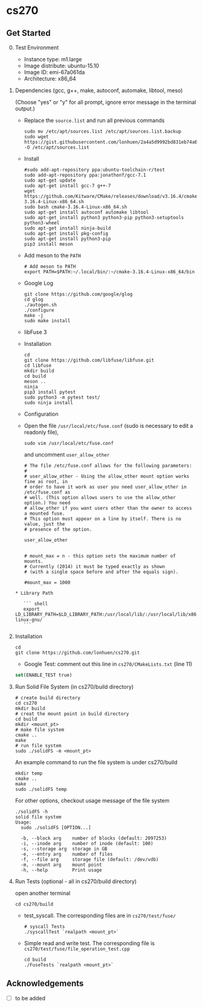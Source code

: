 # cs270

## Get Started

0. Test Environment

   * Instance type: m1.large
   * Image distribute: ubuntu-15.10
   * Image ID: emi-67a061da
   * Architecture: x86_64

1. Dependencies (gcc, g++, make, autoconf, automake, libtool, meso)

   (Choose "yes" or "y" for all prompt, ignore error message in the terminal output.) 
    
    * Replace the `source.list` and run all previous commands
      
        ``` shell
        sudo mv /etc/apt/sources.list /etc/apt/sources.list.backup
        sudo wget https://gist.githubusercontent.com/lonhuen/2a4a5d9992bd831eb74a6b903107c927/raw/53dc53adac5faed5335072a11b5a30d7d41578a6/source.list.cs270 -O /etc/apt/sources.list
        ```
     
    * Install
    
        ``` shell
        #sudo add-apt-repository ppa:ubuntu-toolchain-r/test
        sudo add-apt-repository ppa:jonathonf/gcc-7.1
        sudo apt-get update
        sudo apt-get install gcc-7 g++-7
        wget https://github.com/Kitware/CMake/releases/download/v3.16.4/cmake-3.16.4-Linux-x86_64.sh
        sudo bash cmake-3.16.4-Linux-x86_64.sh
        sudo apt-get install autoconf automake libtool
        sudo apt-get install python3 python3-pip python3-setuptools python3-wheel
        sudo apt-get install ninja-build
        sudo apt-get install pkg-config
        sudo apt-get install python3-pip
        pip3 install meson
        ```
        
    * Add meson to the `PATH`
    
        ``` shell
        # Add meson to PATH
        export PATH=$PATH:~/.local/bin/:~/cmake-3.16.4-Linux-x86_64/bin
        ```
   
    * Google Log
    
      ``` shell
      git clone https://github.com/google/glog
      cd glog
      ./autogen.sh
      ./configure
      make -j
      sudo make install
      ```
     
    * libFuse 3
     * Installation
      
        ``` shell
        cd
        git clone https://github.com/libfuse/libfuse.git
        cd libfuse
        mkdir build
        cd build
        meson ..
        ninja
        pip3 install pytest
        sudo python3 -m pytest test/
        sudo ninja install
        ```
        
     * Configuration
      * Open the file `/usr/local/etc/fuse.conf` (sudo is necessary to edit a readonly file), 
      
          ``` shell
          sudo vim /usr/local/etc/fuse.conf
          ```
          
          and uncomment `user_allow_other`
          
          ``` shell
          # The file /etc/fuse.conf allows for the following parameters:
          #
          # user_allow_other - Using the allow_other mount option works fine as root, in
          # order to have it work as user you need user_allow_other in /etc/fuse.conf as
          # well. (This option allows users to use the allow_other option.) You need
          # allow_other if you want users other than the owner to access a mounted fuse.
          # This option must appear on a line by itself. There is no value, just the
          # presence of the option.

          user_allow_other


          # mount_max = n - this option sets the maximum number of mounts.
          # Currently (2014) it must be typed exactly as shown
          # (with a single space before and after the equals sign).

          #mount_max = 1000
          ```
          
       * Library Path
        
          ``` shell
          export LD_LIBRARY_PATH=$LD_LIBRARY_PATH:/usr/local/lib/:/usr/local/lib/x86_64-linux-gnu/
          ```

2. Installation

   ``` shell
   cd
   git clone https://github.com/lonhuen/cs270.git
   ```
   
   * Google Test: comment out this line in `cs270/CMakeLists.txt` (line 11)
   
   ``` cmake
   set(ENABLE_TEST true)
   ```

3. Run Solid File System (in cs270/build directory)

    ``` shell
    # create build directory
    cd cs270
    mkdir build
    # creat the mount point in build directory
    cd build
    mkdir <mount_pt>
    # make file system
    cmake ..
    make
    # run file system
    sudo ./solidFS -m <mount_pt>
    ```
    
    An example command to run the file system is under cs270/build
    
    ```shell
    mkdir temp
    cmake ..
    make
    sudo ./solidFS temp
    ```
    
    For other options, checkout usage message of the file system
    
    ```shell
    ./solidFS -h
    solid file system
    Usage:
      sudo ./solidFS [OPTION...]

      -b, --block arg    number of blocks (default: 2097253)
      -i, --inode arg    number of inode (default: 100)
      -s, --storage arg  storage in GB
      -e, --entry arg    number of files
      -f, --file arg     storage file (default: /dev/vdb)
      -m, --mount arg    mount point
      -h, --help         Print usage
    ```

4. Run Tests (optional - all in cs270/build directory)

   open another terminal
   ``` shell
   cd cs270/build
   ```

   * test_syscall. The corresponding files are in `cs270/test/fuse/`

     ``` shell
     # syscall Tests
     ./syscallTest `realpath <mount_pt>`
     ```
      
   * Simple read and write test. The corresponding file is `cs270/test/fuse/file_operation_test.cpp`

     ``` shell
     cd build
     ./FuseTests `realpath <mount_pt>`
     ```

## Acknowledgements

- [ ] to be added
